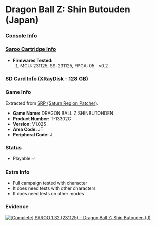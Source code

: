 # Dragon Ball Z: Shin Butouden (Japan)

### [Console Info](../../../../../Info/Consoles/VA13/README.md)

### [Saroo Cartridge Info](../../../../../Info/Cartridges/RetroGameParadiseStore/1.32F/README.md)

- <b>Firmwares Tested:</b>
  1. MCU: 231125, SS: 231125, FPGA: 05 - v0.2

### [SD Card Info (XRayDisk - 128 GB)](../../../../../Info/SdCards/XRayDisk/128GB/fat32/README.md)

### Game Info

Extracted from [SRP (Saturn Region Patcher)](https://segaxtreme.net/resources/saturn-region-patcher.81/download).

- <b>Game Name:</b> DRAGON BALL Z SHINBUTOHDEN
- <b>Product Number:</b> T-13302G
- <b>Version:</b> V1.025
- <b>Area Code:</b> JT
- <b>Peripheral Code:</b> J

### Status

- Playable :white_check_mark:

### Extra Info

- Full campaign tested with character
- It does need tests with other characters
- It does need tests on other modes

### Evidence

[![[Complete] SAROO 1.32 (231125) - Dragon Ball Z: Shin Butouden (J)](https://img.youtube.com/vi/GbKEeFwHJ7s/0.jpg)](https://www.youtube.com/watch?v=GbKEeFwHJ7s)

